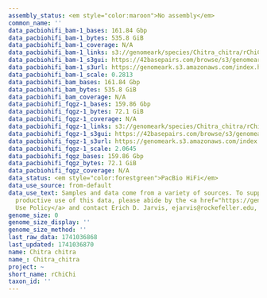 ```yaml
---
assembly_status: <em style="color:maroon">No assembly</em>
common_name: ''
data_pacbiohifi_bam-1_bases: 161.84 Gbp
data_pacbiohifi_bam-1_bytes: 535.8 GiB
data_pacbiohifi_bam-1_coverage: N/A
data_pacbiohifi_bam-1_links: s3://genomeark/species/Chitra_chitra/rChiChi1/genomic_data/pacbio_hifi/<br>
data_pacbiohifi_bam-1_s3gui: https://42basepairs.com/browse/s3/genomeark/species/Chitra_chitra/rChiChi1/genomic_data/pacbio_hifi/
data_pacbiohifi_bam-1_s3url: https://genomeark.s3.amazonaws.com/index.html?prefix=species/Chitra_chitra/rChiChi1/genomic_data/pacbio_hifi/
data_pacbiohifi_bam-1_scale: 0.2813
data_pacbiohifi_bam_bases: 161.84 Gbp
data_pacbiohifi_bam_bytes: 535.8 GiB
data_pacbiohifi_bam_coverage: N/A
data_pacbiohifi_fqgz-1_bases: 159.86 Gbp
data_pacbiohifi_fqgz-1_bytes: 72.1 GiB
data_pacbiohifi_fqgz-1_coverage: N/A
data_pacbiohifi_fqgz-1_links: s3://genomeark/species/Chitra_chitra/rChiChi1/genomic_data/pacbio_hifi/<br>
data_pacbiohifi_fqgz-1_s3gui: https://42basepairs.com/browse/s3/genomeark/species/Chitra_chitra/rChiChi1/genomic_data/pacbio_hifi/
data_pacbiohifi_fqgz-1_s3url: https://genomeark.s3.amazonaws.com/index.html?prefix=species/Chitra_chitra/rChiChi1/genomic_data/pacbio_hifi/
data_pacbiohifi_fqgz-1_scale: 2.0645
data_pacbiohifi_fqgz_bases: 159.86 Gbp
data_pacbiohifi_fqgz_bytes: 72.1 GiB
data_pacbiohifi_fqgz_coverage: N/A
data_status: <em style="color:forestgreen">PacBio HiFi</em>
data_use_source: from-default
data_use_text: Samples and data come from a variety of sources. To support fair and
  productive use of this data, please abide by the <a href="https://genome10k.soe.ucsc.edu/data-use-policies/">Data
  Use Policy</a> and contact Erich D. Jarvis, ejarvis@rockefeller.edu, with any questions.
genome_size: 0
genome_size_display: ''
genome_size_method: ''
last_raw_data: 1741036868
last_updated: 1741036870
name: Chitra chitra
name_: Chitra_chitra
project: ~
short_name: rChiChi
taxon_id: ''
---
```

